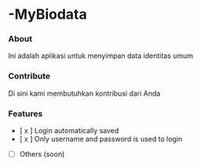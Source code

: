 # -MyBiodata

### About
Ini adalah aplikasi untuk menyimpan data identitas umum 

### Contribute
Di sini kami membutuhkan kontribusi dari Anda

### Features
- [ x ] Login automatically saved
- [ x ] Only username and password is used to login
- [ ] Others (soon)
